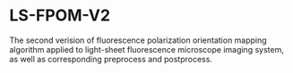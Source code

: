 # LS-FPOM-V2
The second verision of fluorescence polarization orientation mapping algorithm applied to light-sheet fluorescence microscope imaging system, as well as corresponding preprocess and postprocess. 
